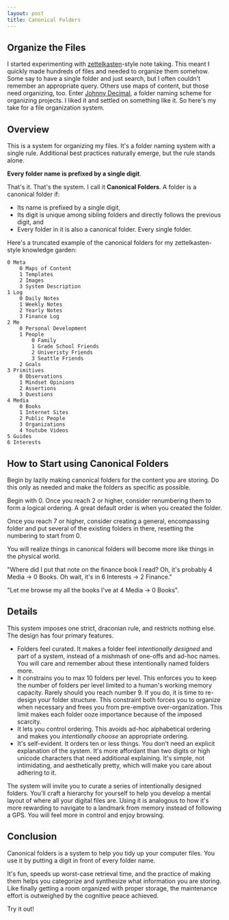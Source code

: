 ```yaml
---
layout: post
title: Canonical Folders
---
```


## Organize the Files
I started experimenting with  [zettelkasten](https://en.wikipedia.org/wiki/Zettelkasten)-style note taking. This meant I quickly made hundreds of files and needed to organize them somehow. Some say to have a single folder and just search, but I often couldn't remember an appropriate query. Others use maps of content, but those need organizing, too. Enter [Johnny Decimal](https://johnnydecimal.com/), a folder naming scheme for organizing projects. I liked it and settled on something like it. So here's my take for a file organization system.

## Overview
This is a system for organizing my files. It's a folder naming system with a single rule. Additional best practices naturally emerge, but the rule stands alone.

**Every folder name is prefixed by a single digit**.

That's it. That's the system. I call it **Canonical Folders**. A folder is a canonical folder if:
- Its name is prefixed by a single digit,
- Its digit is unique among sibling folders and directly follows the previous digit, and
- Every folder in it is also a canonical folder. Every single folder.


Here's a truncated example of the canonical folders for my zettelkasten-style knowledge garden:

```
0 Meta
	0 Maps of Content
	1 Templates
	2 Images
	3 System Description
1 Log
	0 Daily Notes
	1 Weekly Notes
	2 Yearly Notes
	3 Finance Log
2 Me
	0 Personal Development
	1 People
		0 Family
		1 Grade School Friends
		2 Univeristy Friends
		3 Seattle Friends
	2 Goals
3 Primitives
	0 Observations
	1 Mindset Opinions
	2 Assertions
	3 Questions
4 Media
	0 Books
	1 Internet Sites
	2 Public People
	3 Organizations
	4 Youtube Videos
5 Guides
6 Interests
```

## How to Start using Canonical Folders
Begin by lazily making canonical folders for the content you are storing. Do this only as needed and make the folders as specific as possible. 

Begin with 0. Once you reach 2 or higher, consider renumbering them to form a logical ordering. A great default order is when you created the folder.

Once you reach 7 or higher, consider creating a general, encompassing folder and put several of the existing folders in there, resetting the numbering to start from 0.

You will realize things in canonical folders will become more like things in the physical world. 

"Where did I put that note on the finance book I read? Oh, it's probably 4 Media -> 0 Books. Oh wait, it's in 6 Interests -> 2 Finance."

"Let me browse my all the books I've  at 4 Media -> 0 Books". 

## Details
This system imposes one strict, draconian rule, and restricts nothing else. The design has four primary features.

- Folders feel curated. It makes a folder feel *intentionally designed* and part of a system, instead of a mishmash of one-offs and ad-hoc names. You will care and remember about these intentionally named folders more.
- It constrains you to max 10 folders per level. This enforces you to keep the number of folders per level limited to a human's working memory capacity. Rarely should you reach number 9. If you do, it is time to re-design your folder structure. This constraint both forces you to organize when necessary and frees you from pre-emptive over-organization. This limit makes each folder ooze importance because of the imposed scarcity.
- It lets you control ordering. This avoids ad-hoc alphabetical ordering and makes you *intentionally choose* an appropriate ordering.
- It's self-evident. It orders ten or less things. You don't need an explicit explanation of the system. It's more affordant than two digits or high unicode characters that need additional explaining. It's simple, not intimidating, and aesthetically pretty, which will make you care about adhering to it.

The system will invite you to curate a series of intentionally designed folders. You'll craft a hierarchy for yourself to help you develop a mental layout of where all your digital files are. Using it is analogous to how it's more rewarding to navigate to a landmark from memory instead of following a GPS. You will feel more in control and enjoy browsing.


## Conclusion
Canonical folders is  a system to help you tidy up your computer files. You use it by putting a digit in front of every folder name. 

It's fun, speeds up worst-case retrieval time, and the practice of making them helps you categorize and synthesize what information you are storing. Like finally getting a room organized with proper storage, the maintenance effort is outweighed by the cognitive peace achieved.

Try it out!

